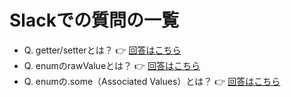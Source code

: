 # Slackでの質問の一覧

- Q. getter/setterとは？ 👉 [回答はこちら](1_what-is-getter-setter.md)
- Q. enumのrawValueとは？ 👉 [回答はこちら](2_what-is-rawValue-of-enum.md)
- Q. enumの.some（Associated Values）とは？ 👉 [回答はこちら](3_what-is-associated-values-enum.md)
